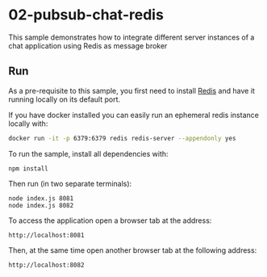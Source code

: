 # 02-pubsub-chat-redis

This sample demonstrates how to integrate different server instances of a chat application using Redis as message broker

## Run

As a pre-requisite to this sample, you first need to install [Redis](http://redis.io/download) and have it running locally on its default port.

If you have docker installed you can easily run an ephemeral redis instance locally with:

```bash
docker run -it -p 6379:6379 redis redis-server --appendonly yes
```

To run the sample, install all dependencies with:

```shell script
npm install
```

Then run (in two separate terminals):

```shell script
node index.js 8081
node index.js 8082
```

To access the application open a browser tab at the address:

```
http://localhost:8081
```

Then, at the same time open another browser tab at the following address:

```
http://localhost:8082
```
